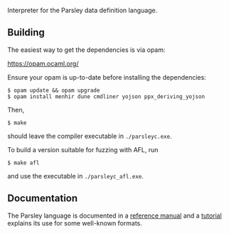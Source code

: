 
Interpreter for the Parsley data definition language.

Building
--------

The easiest way to get the dependencies is via opam:

https://opam.ocaml.org/

Ensure your opam is up-to-date before installing the dependencies:

```
$ opam update && opam upgrade
$ opam install menhir dune cmdliner yojson ppx_deriving_yojson
```

Then,
```
$ make
```
should leave the compiler executable in `./parsleyc.exe`.

To build a version suitable for fuzzing with AFL, run
```
$ make afl
```
and use the executable in `./parsleyc_afl.exe`.

Documentation
-------------

The Parsley language is documented in a [reference
manual](doc/readme.adoc) and a [tutorial](doc/tutorial/overview.adoc)
explains its use for some well-known formats.
